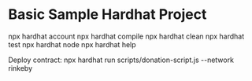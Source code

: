 # Basic Sample Hardhat Project

npx hardhat account
npx hardhat compile
npx hardhat clean
npx hardhat test
npx hardhat node
npx hardhat help

Deploy contract: npx hardhat run scripts/donation-script.js --network rinkeby
